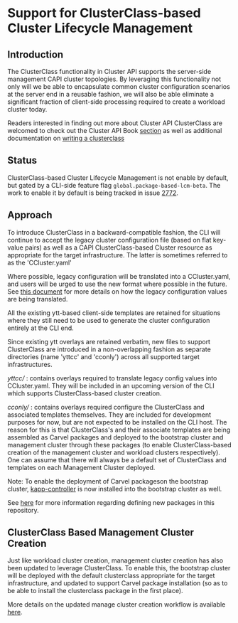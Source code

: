 # Support for ClusterClass-based Cluster Lifecycle Management

## Introduction

The ClusterClass functionality in Cluster API supports the server-side
management CAPI cluster topologies. By leveraging this functionality
not only will we be able to encapsulate common cluster configuration
scenarios at the server end in a reusable fashion, we will also be able
eliminate a significant fraction of client-side processing required to create a
workload cluster today.

Readers interested in finding out more about Cluster API ClusterClass
are welcomed to check out the Cluster API Book [section](https://cluster-api.sigs.k8s.io/tasks/experimental-features/cluster-class/index.html)
as well as additional documentation on [writing a clusterclass](https://cluster-api.sigs.k8s.io/tasks/experimental-features/cluster-class/write-clusterclass.html)

## Status

ClusterClass-based Cluster Lifecycle Management is not enable by default, but
gated by a CLI-side feature flag `global.package-based-lcm-beta`. The work to
enable it by default is being tracked in issue [2772](https://github.com/vmware-tanzu/tanzu-framework/issues/2772).

## Approach

To introduce ClusterClass in a backward-compatible fashion, the CLI will
continue to accept the legacy cluster configuratiion file (based on flat
key-value pairs) as well as a CAPI ClusterClass-based Cluster resource as
appropriate for the target infrastructure. The latter is sometimes referred to
as the 'CCluster.yaml'

Where possible, legacy configuration will be translated into a CCluster.yaml,
and users will be urged to use the new format where possible in the future.
See [this document](legacy-to-cc-variable-mapping.md) for more details on how
the legacy configuration values are being translated.

All the existing ytt-based client-side templates are retained for situations
where they still need to be used to generate the cluster configuration
entirely at the CLI end.

Since existing ytt overlays are retained verbatim, new files to support
ClusterClass are introduced in a non-overlapping fashion as separate
directories (name 'yttcc' and 'cconly') across all supported target
infrastructures.

*yttcc/* : contains overlays required to translate legacy config values into
CCluster.yaml. They will be included in an upcoming version of the CLI which
supports ClusterClass-based cluster creation.

*cconly/* : contains overlays required configure the ClusterClass and associated
templates themselves. They are included for development purposes for now, but
are not expected to be installed on the CLI host.  The reason for this is that
ClusterClass's and their associate templates are being assembled as Carvel
packages and deployed to the bootstrap cluster and management cluster through
these packages (to enable ClusterClass-based creation of the management cluster
and workload clusters respectively). One can assume that there will always be a
default set of ClusterClass and templates on each Management Cluster deployed.

Note: To enable the deployment of Carvel packageson the bootstrap cluster,
[kapp-controller](https://carvel.dev/kapp-controller/) is now installed into
the bootstrap cluster as well.

See [here](../../packages/README.md) for more information regarding defining
new packages in this repository.

## ClusterClass Based Management Cluster Creation

Just like workload cluster creation, management cluster creation has also been
updated to leverage ClusterClass. To enable this, the bootstrap cluster
will be deployed with the default clusterclass appropriate for the target
infrastructure, and updated to support Carvel package installation (so as to be
able to install the clusterclass package in the first place).

More details on the updated manage cluster creation workflow is available
[here](../tkgctl/management-cluster-using-clusterclass.md).
